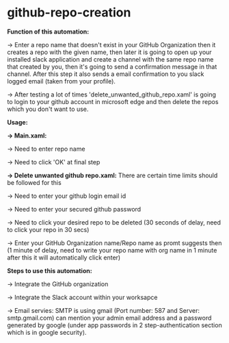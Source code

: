 # github-repo-creation

**Function of this automation:**

-> Enter a repo name that doesn't exist in your GitHub Organization then it creates a repo with the given name, then later it is going to open up your installed slack application and create a channel with the same 
   repo name that created by you, then it's going to send a confirmation message in that channel. After this step it also sends a email confirmation to you slack logged email (taken from your profile).

-> After testing a lot of times 'delete_unwanted_github_repo.xaml' is going to login to your github account in microsoft edge and then delete the repos which you don't want to use.


**Usage:** 

**-> Main.xaml:** 

  -> Need to enter repo name

  -> Need to click 'OK' at final step
  
**-> Delete unwanted github repo.xaml:** There are certain time limits should be followed for this

  -> Need to enter your github login email id
  
  -> Need to enter your secured github password
  
  -> Need to click your desired repo to be deleted (30 seconds of delay, need to click your repo in 30 secs)
  
  -> Enter your GitHub Organization name/Repo name as promt suggests then (1 minute of delay, need to write your repo name with org name in 1 minute after this it will automatically click enter)
  
**Steps to use this automation:**

-> Integrate the GitHub organization

-> Integrate the Slack account within your worksapce

-> Email servies: SMTP is using gmail (Port number: 587 and Server: smtp.gmail.com) can mention your admin email address and a password generated by google (under app passwords in 2 step-authentication section which is in google security).
